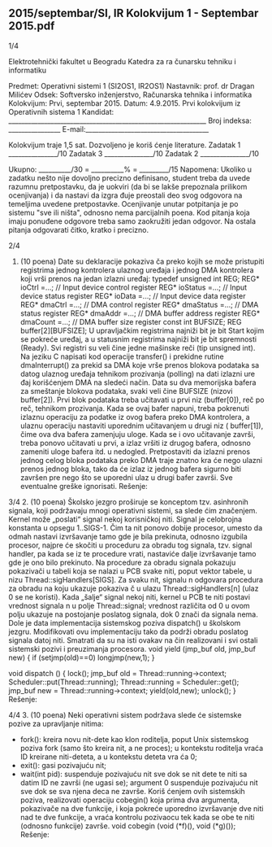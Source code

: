 2015/septembar/SI, IR Kolokvijum 1 - Septembar 2015.pdf
--------------------------------------------------------------------------------


1/4

Elektrotehnički fakultet u Beogradu
Katedra za ra
čunarsku tehniku i informatiku

Predmet: Operativni sistemi 1 (SI2OS1, IR2OS1)
Nastavnik:   prof. dr Dragan Milićev
Odsek: Softversko inženjerstvo, Računarska tehnika i informatika
Kolokvijum: Prvi, septembar 2015.
Datum: 4.9.2015.
Prvi kolokvijum iz Operativnih sistema 1
Kandidat:
     _____________________________________________________________
Broj indeksa: ________________  E-mail:______________________________________

Kolokvijum traje 1,5 sat. Dozvoljeno je koriš
ćenje literature.
Zadatak 1 _______________/10   Zadatak 3 _______________/10
Zadatak 2 _______________/10

Ukupno: __________/30 = __________% = _________/15
Napomena:    Ukoliko  u  zadatku  nešto  nije  dovoljno  precizno  definisano,  student  treba  da
uvede razumnu pretpostavku, da je uokviri (da bi se lakše prepoznala prilikom ocenjivanja) i
da  nastavi  da  izgra
đuje  preostali  deo  svog  odgovora  na  temeljima  uvedene  pretpostavke.
Ocenjivanje  unutar  potpitanja  je  po  sistemu  "sve  ili  ništa",  odnosno  nema  parcijalnih  poena.
Kod  pitanja  koja  imaju  ponuđene  odgovore  treba samo  zaokružiti  jedan  odgovor.  Na  ostala
pitanja odgovarati čitko, kratko i precizno.


2/4
1. (10 poena)
Date  su  deklaracije  pokaziva
ča  preko  kojih  se  može  pristupiti  registrima  jednog kontrolera
ulaznog uređaja i jednog DMA kontrolera koji vrši prenos na jedan izlazni uređaj:
typedef unsigned int REG;
REG* ioCtrl =...;    // Input device control register
REG* ioStatus =...;  // Input device status register
REG* ioData =...;    // Input device data register
REG* dmaCtrl =...;   // DMA control register
REG* dmaStatus =...; // DMA status register
REG* dmaAddr =...;   // DMA buffer address register
REG* dmaCount =...;  // DMA buffer size register
const int BUFSIZE;
REG buffer[2][BUFSIZE];
U  upravljačkim  registrima  najniži  bit  je  bit Start  kojim  se  pokreće  uređaj,  a  u  statusnim
registrima  najniži  bit  je  bit  spremnosti  (Ready).  Svi  registri  su  veli
čine  jedne  mašinske  reči
(tip unsigned int).
Na jeziku C napisati kod operacije transfer() i prekidne rutine dmaInterrupt() za prekid
sa  DMA  koje  vrše  prenos  blokova  podataka  sa  datog  ulaznog  uređaja  tehnikom  prozivanja
(polling) na dati izlazni ure
đaj korišćenjem DMA na sledeći način.
Data  su  dva  memorijska  bafera  za  smeštanje  blokova podataka,  svaki  veli
čine BUFSIZE
(nizovi
buffer[2]).  Prvi  blok  podataka  treba  učitavati  u  prvi  niz  (buffer[0]),  reč  po  reč,
tehnikom prozivanja. Kada se ovaj bafer napuni, treba pokrenuti izlaznu operaciju za podatke
iz ovog bafera preko DMA kontrolera, a ulaznu operaciju nastaviti uporednim učitavanjem u
drugi niz (
buffer[1]), čime ova dva bafera zamenjuju uloge. Kada se i ovo učitavanje završi,
treba  ponovo  učitavati  u  prvi,  a  izlaz  vršiti  iz  drugog  bafera,  odnosno  zameniti  uloge  bafera
itd. u nedogled. Pretpostaviti da izlazni prenos jednog celog bloka podataka preko DMA traje
znatno  kra
će  nego  ulazni  prenos  jednog  bloka,  tako  da će  izlaz  iz  jednog  bafera  sigurno  biti
završen pre nego što se uporedni ulaz u drugi bafer završi. Sve eventualne greške ignorisati.
Rešenje:

3/4
2. (10 poena)
Školsko  jezgro  proširuje  se  konceptom  tzv. asinhronih  signala,  koji  podržavaju  mnogi
operativni sistemi, sa slede
ćim značenjem.
Kernel  može  „poslati“ signal  nekoj  korisničkoj  niti.  Signal  je  celobrojna  konstanta  u  opsegu
1..SIGS-1. Čim  ta  nit  ponovo  dobije  procesor,  umesto  da  odmah  nastavi  izvršavanje  tamo
gde je bila prekinuta, odnosno izgubila procesor, najpre
će skočiti u proceduru za obradu tog
signala, tzv. signal handler, pa kada se iz te procedure vrati, nastaviće dalje izvršavanje tamo
gde je ono bilo prekinuto.
Na procedure za obradu signala pokazuju pokazivači u tabeli koja se nalazi u PCB svake niti,
poput  vektor  tabele,  u  nizu Thread::sigHandlers[SIGS].  Za  svaku nit, signalu n odgovara
procedura za obradu na koju ukazuje pokaziva
č u ulazu Thread::sigHandlers[n] (ulaz 0 se
ne  koristi).  Kada  „šalje“  signal  nekoj  niti,  kernel  u  PCB  te  niti  postavi  vrednost  signala n  u
polje Thread::signal;  vrednost  različita  od  0  u  ovom  polju  ukazuje  na  postojanje  poslatog
signala, dok 0 znači da signala nema.
Dole je data implementacija sistemskog poziva dispatch() u školskom jezgru. Modifikovati
ovu  implementaciju  tako  da  podrži  obradu  poslatog  signala  datoj  niti.  Smatrati  da  su  na  isti
ovakav na
čin realizovani i svi ostali sistemski pozivi i preuzimanja procesora.
void yield (jmp_buf old, jmp_buf new) {
  if (setjmp(old)==0)
    longjmp(new,1);
}

void dispatch () {
  lock();
  jmp_buf old = Thread::running->context;
  Scheduler::put(Thread::running);
  Thread::running = Scheduler::get();
  jmp_buf new = Thread::running->context;
  yield(old,new);
  unlock();
}
Rešenje:

4/4
3. (10 poena)
Neki operativni sistem podržava slede
će sistemske pozive za upravljanje nitima:
- fork():  kreira  novu  nit-dete  kao  klon  roditelja,  poput  Unix  sistemskog  poziva fork
(samo što kreira nit, a ne proces); u kontekstu roditelja vraća ID kreirane niti-deteta, a
u kontekstu deteta vra
ća 0;
- exit(): gasi pozivajuću nit;
- wait(int pid):  suspenduje  pozivajuću  nit  sve dok se nit dete te niti sa datim ID ne
završi (ne ugasi se); argument 0 suspenduje pozivajuću nit sve dok se sva njena deca
ne završe.
Koriš
ćenjem   ovih   sistemskih   poziva,   realizovati   operaciju cobegin()   koja   prima   dva
argumenta,  pokazivače  na  dve  funkcije,  i  koja  pokreće  uporedno  izvršavanje  dve  niti  nad  te
dve funkcije, a vraća kontrolu pozivaocu tek kada se obe te niti (odnosno funkcije) završe.
void cobegin (void (*f)(), void (*g)());
Rešenje:

